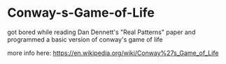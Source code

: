 # Conway-s-Game-of-Life
got bored while reading Dan Dennett's "Real Patterns" paper and programmed a basic version of conway's game of life

more info here: https://en.wikipedia.org/wiki/Conway%27s_Game_of_Life
